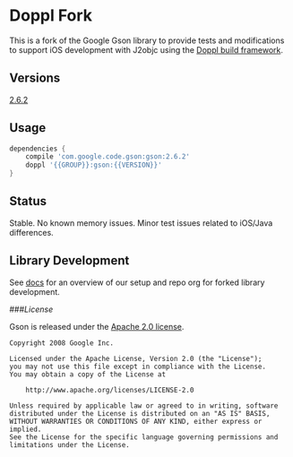 # Doppl Fork

This is a fork of the Google Gson library to provide tests and modifications to support 
iOS development with J2objc using the [Doppl build framework](http://doppl.co/).

## Versions

[2.6.2](https://github.com/doppllib/gson-forked-doppl/tree/dp-v2.6.2)

## Usage

```groovy
dependencies {
    compile 'com.google.code.gson:gson:2.6.2'
    doppl '{{GROUP}}:gson:{{VERSION}}'
}
```

## Status

Stable. No known memory issues. Minor test issues related to iOS/Java differences.

## Library Development

See [docs](http://doppl.co/docs/createlibrary.html) for an overview of our setup and repo org for forked library development.

###*License*

Gson is released under the [Apache 2.0 license](LICENSE).

```
Copyright 2008 Google Inc.

Licensed under the Apache License, Version 2.0 (the "License");
you may not use this file except in compliance with the License.
You may obtain a copy of the License at

    http://www.apache.org/licenses/LICENSE-2.0

Unless required by applicable law or agreed to in writing, software
distributed under the License is distributed on an "AS IS" BASIS,
WITHOUT WARRANTIES OR CONDITIONS OF ANY KIND, either express or implied.
See the License for the specific language governing permissions and
limitations under the License.
```
